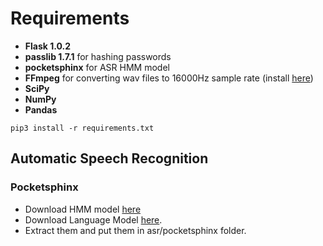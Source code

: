 # Requirements
- **Flask 1.0.2**
- **passlib 1.7.1** for hashing passwords
- **pocketsphinx** for ASR HMM model
- **FFmpeg** for converting wav files to 16000Hz sample rate (install [here](http://ffmpeg.org/download.html))
- **SciPy**
- **NumPy**
- **Pandas**
```
pip3 install -r requirements.txt
```
## Automatic Speech Recognition
### Pocketsphinx
- Download HMM model [here](https://sourceforge.net/projects/cmusphinx/files/Acoustic%20and%20Language%20Models/.US%20English/cmusphinx-en-us-8khz-5.2.tar.gz/download)
- Download Language Model [here](https://sourceforge.net/projects/cmusphinx/files/Acoustic%20and%20Language%20Models/US%20English/en-70k-0.1.lm.gz/download).
- Extract them and put them in asr/pocketsphinx folder.